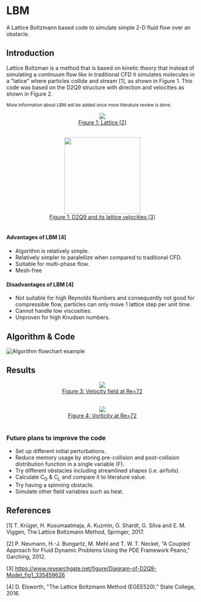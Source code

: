 # LBM
A Lattice Boltzmann based code to simulate simple 2-D fluid flow over an obstacle.

## Introduction
Lattice Boltzman is a  method that is based on kinetic theory that instead of simulating a continuum flow like in traditional CFD it simulates molecules in a "latice" where particles collide and stream [1], as shown in Figure 1. This code was based on the D2Q9 structure with direction and velocities as shown in Figure 2.

<sub>More information about LBM will be added once more literature review is done.</sub>

<p align="center">
<img src="https://www.researchgate.net/profile/Tobias-Weinzierl/publication/267248395/figure/fig2/AS:667619816378377@1536184376538/The-Lattice-Boltzmann-algorithm-for-the-D2Q9-model-In-the-collide-step-the.png">
    <b></b><br>
  <a href="#">Figure 1: Lattice [2] </a>
  <br><br>
</p>

<p align="center">
<img src="https://www.researchgate.net/publication/335459626/figure/fig1/AS:797057413570561@1567044704340/Diagram-of-D2Q9-Model.ppm" style="width:200px;">
    <b></b><br>
  <a href="#">Figure 1: D2Q9 and its lattice velocities [3] </a>
  <br><br>
</p>

#### Advantages of LBM [4]
* Algorithm is relatively simple.
* Relatively simpler to paralellize when compared to traditional CFD.
* Suitable for multi-phase flow.
* Mesh-free

#### Disadvantages of LBM [4]
* Not suitable for high Reynolds Numbers and consequently not good for compressible flow, particles can only move 1 lattice step per unit time. 
* Cannot handle low viscosities.
* Unproven for high Knudsen numbers.

## Algorithm & Code

![Algorithm flowchart example](https://user-images.githubusercontent.com/98285490/152614772-256ca5d6-3105-4328-b0c6-9e742f62f6e3.png)



## Results






  
<p align="center">
<img src="https://user-images.githubusercontent.com/98285490/153093882-861e4ec5-4562-418b-9ff2-6b2ebe463b59.gif">
    <b></b><br>
  <a href="#">Figure 3: Velocity field at Re=72</a>
  <br><br>
</p>

<p align="center">
<img src="https://user-images.githubusercontent.com/98285490/153099197-0e7e781a-9f94-428b-bfbe-2f97dc157a7b.gif"> 
  <b></b><br>
  <a href="#">Figure 4: Vorticity at Re=72</a>
  <br><br>

</p>



### Future plans to improve the code
* Set up different initial perturbations.
* Reduce memory usage by storing pre-collision and post-collision distribution function in a single variable (F).
* Try different obstacles including streamlined shapes (i.e. airfoils).
* Calculate C<sub>D</sub> & C<sub>L</sub> and compare it to literature value.
* Try having a spinning obstacle.
* Simulate other field variables such as heat.

## References
[1] T. Krüger, H. Kusumaatmaja, A. Kuzmin, O. Shardt, G. Silva and E. M. Viggen, The Lattice Boltzmann Method, Springer, 2017. 

[2]	P. Neumann, H.-J. Bungartz, M. Mehl and T. W. T. Neckel, "A Coupled Approach for Fluid Dynamic Problems Using the PDE Framework Peano," Garching, 2012.

[3] https://www.researchgate.net/figure/Diagram-of-D2Q9-Model_fig1_335459626

[4] D. Elsworth, "The Lattice Boltzmann Method (EGEE520)," State College, 2016.


